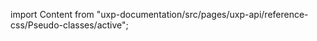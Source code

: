 
import Content from "uxp-documentation/src/pages/uxp-api/reference-css/Pseudo-classes/active";

<Content query="product=xd"/>
